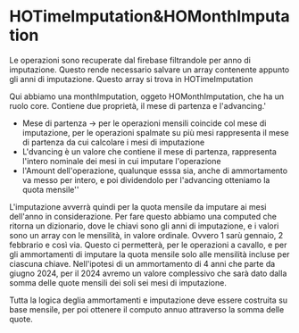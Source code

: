 #  HOTimeImputation&HOMonthImputation

Le operazioni sono recuperate dal firebase filtrandole per anno di imputazione. Questo rende necessario salvare un array contenente appunto gli anni di imputazione.
Questo array si trova in HOTimeImputation

Qui abbiamo una monthImputation, oggeto HOMonthImputation, che ha un ruolo core. Contiene due proprietà, il mese di partenza e l'advancing.'
- Mese di partenza -> per le operazioni mensili coincide col mese di imputazione, per le operazioni spalmate su più mesi rappresenta il mese di partenza da cui calcolare i mesi di imputazione
- L'dvancing è un valore che contiene il mese di partenza, rappresenta l'intero nominale dei mesi in cui imputare l'operazione
- l'Amount dell'operazione, qualunque esssa sia, anche di ammortamento va messo per intero, e poi dividendolo per l'advancing otteniamo la quota mensile''

L'imputazione avverrà quindi per la quota mensile da imputare ai mesi dell'anno in considerazione. Per fare questo abbiamo una computed che ritorna un dizionario, dove le chiavi sono gli anni di imputazione, e i valori sono un array con le mensilità, in valore ordinale. Ovvero 1 sarù gennaio, 2 febbrario e così via. Questo ci permetterà, per le operazioni a cavallo, e per gli ammortamenti di imputare la quota mensile solo alle mensilità incluse per ciascuna chiave.
Nell'ipotesi di un ammortamento di 4 anni che parte da giugno 2024, per il 2024 avremo un valore complessivo che sarà dato dalla somma delle quote mensili dei soli sei mesi di imputazione.

Tutta la logica deglia ammortamenti e imputazione deve essere costruita su base mensile, per poi ottenere il computo annuo attraverso la somma delle quote.

